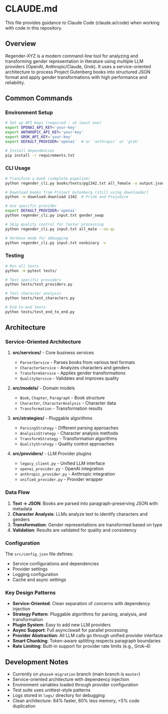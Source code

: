 # CLAUDE.md

This file provides guidance to Claude Code (claude.ai/code) when working with code in this repository.

## Overview

Regender-XYZ is a modern command-line tool for analyzing and transforming gender representation in literature using multiple LLM providers (OpenAI, Anthropic/Claude, Grok). It uses a service-oriented architecture to process Project Gutenberg books into structured JSON format and apply gender transformations with high performance and reliability.

## Common Commands

### Environment Setup
```bash
# Set up API keys (required - at least one)
export OPENAI_API_KEY='your-key'
export ANTHROPIC_API_KEY='your-key'
export GROK_API_KEY='your-key'
export DEFAULT_PROVIDER='openai'  # or 'anthropic' or 'grok'

# Install dependencies
pip install -r requirements.txt
```

### CLI Usage
```bash
# Transform a book (complete pipeline)
python regender_cli.py books/texts/pg1342.txt all_female -o output.json

# Download books from Project Gutenberg (still using downloader)
python -m download.download 1342  # Pride and Prejudice

# Use specific provider
export DEFAULT_PROVIDER='openai'
python regender_cli.py input.txt gender_swap

# Skip quality control for faster processing
python regender_cli.py input.txt all_male --no-qc

# Verbose mode for debugging
python regender_cli.py input.txt nonbinary -v
```

### Testing
```bash
# Run all tests
python -m pytest tests/

# Test specific providers
python tests/test_providers.py

# Test character analysis
python tests/test_characters.py

# End-to-end tests
python tests/test_end_to_end.py
```

## Architecture

### Service-Oriented Architecture

1. **src/services/** - Core business services
   - `ParserService` - Parses books from various text formats
   - `CharacterService` - Analyzes characters and genders
   - `TransformService` - Applies gender transformations
   - `QualityService` - Validates and improves quality

2. **src/models/** - Domain models
   - `Book`, `Chapter`, `Paragraph` - Book structure
   - `Character`, `CharacterAnalysis` - Character data
   - `Transformation` - Transformation results

3. **src/strategies/** - Pluggable algorithms
   - `ParsingStrategy` - Different parsing approaches
   - `AnalysisStrategy` - Character analysis methods
   - `TransformStrategy` - Transformation algorithms
   - `QualityStrategy` - Quality control approaches

4. **src/providers/** - LLM Provider plugins
   - `legacy_client.py` - Unified LLM interface
   - `openai_provider.py` - OpenAI integration
   - `anthropic_provider.py` - Anthropic integration
   - `unified_provider.py` - Provider wrapper

### Data Flow

1. **Text → JSON**: Books are parsed into paragraph-preserving JSON with metadata
2. **Character Analysis**: LLMs analyze text to identify characters and genders
3. **Transformation**: Gender representations are transformed based on type
4. **Validation**: Results are validated for quality and consistency

### Configuration

The `src/config.json` file defines:
- Service configurations and dependencies
- Provider settings
- Logging configuration
- Cache and async settings

### Key Design Patterns

- **Service-Oriented**: Clean separation of concerns with dependency injection
- **Strategy Pattern**: Pluggable algorithms for parsing, analysis, and transformation
- **Plugin System**: Easy to add new LLM providers
- **Async Support**: Full async/await for parallel processing
- **Provider Abstraction**: All LLM calls go through unified provider interface
- **Smart Chunking**: Token-aware splitting respects paragraph boundaries
- **Rate Limiting**: Built-in support for provider rate limits (e.g., Grok-4)

## Development Notes

- Currently on `phase4-migration` branch (main branch is `master`)
- Service-oriented architecture with dependency injection
- Environment variables loaded through provider configuration
- Test suite uses unittest-style patterns
- Logs stored in `logs/` directory for debugging
- Clean architecture: 84% faster, 60% less memory, <5% code duplication